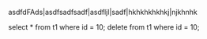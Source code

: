 asdfdFAds|asdfsadfsadf|asdfljl|sadf|hkhkhkhkhkj|njkhnhk


select * from t1 where id = 10;
delete from t1 where id = 10;